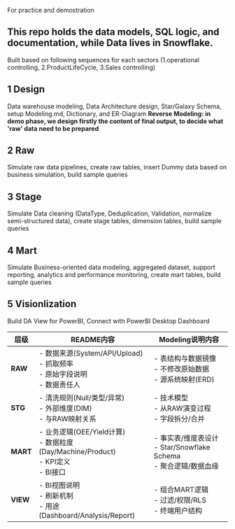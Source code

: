 For practice and demostration

This repo holds the **data models, SQL logic, and documentation**, while Data lives in Snowflake.
--------------------------------------------------------------------------------------

Built based on following sequences for each sectors (1.operational controlling, 2.ProductLifeCycle, 3.Sales controlling)

## 1 Design
Data warehouse modeling, Data Architecture design, Star/Galaxy Schema, setup Modeling.md, Dictionary, and ER-Diagram 
**Reverse Modeling: in demo phase, we design firstly the content of final output, to decide what 'raw' data need to be prepared**

## 2 Raw
Simulate raw data pipelines, create raw tables, insert Dummy data based on business simulation, build sample queries

## 3 Stage
Simulate Data cleaning (DataType, Deduplication, Validation, normalize semi-structured data), create stage tables, dimension tables, build sample queries

## 4 Mart
Simulate Business-oriented data modeling, aggregated dataset, support reporting, analytics and performance monitoring, create mart tables, build sample queries

## 5 Visionlization
Build DA View for PowerBI, Connect with PowerBI Desktop Dashboard

| 层级 | README内容 | Modeling说明内容 |
|------|-----------|----------------|
| **RAW** | - 数据来源(System/API/Upload)<br>- 抓取频率<br>- 原始字段说明<br>- 数据责任人 | - 表结构与数据镜像<br>- 不修改原始数据<br>- 源系统映射(ERD) |
| **STG** | - 清洗规则(Null/类型/异常)<br>- 外部维度(DIM)<br>- 与RAW映射关系 | - 技术模型<br>- 从RAW演变过程<br>- 字段拆分/合并 |
| **MART** | - 业务逻辑(OEE/Yield计算)<br>- 数据粒度(Day/Machine/Product)<br>- KPI定义<br>- BI接口 | - 事实表/维度表设计<br>- Star/Snowflake Schema<br>- 聚合逻辑/数据血缘 |
| **VIEW** | - BI视图说明<br>- 刷新机制<br>- 用途(Dashboard/Analysis/Report) | - 组合MART逻辑<br>- 过滤/权限/RLS<br>- 终端用户结构 |
